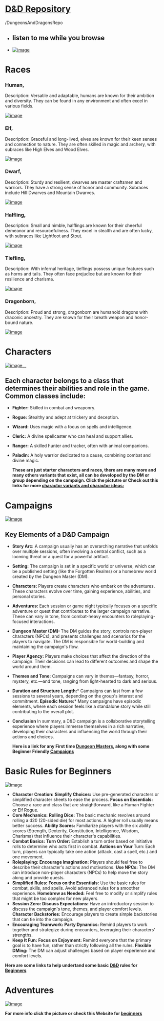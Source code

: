 # <u>D&D Repository</u> 
/DungeonsAndDragonsRepo

* ## __listen to me while you browse__
* [![image](https://github.com/user-attachments/assets/9ea7affa-e059-4354-816c-deba14cd4eec)](https://suno.com/song/c0f7677b-96eb-4bf3-9518-ace58ba23585)

 # Races 
 ### Human,
 Description: Versatile and adaptable, humans are known for their ambition and diversity. They can be found in any environment and often excel in various fields.
 
  [![image](https://github.com/user-attachments/assets/c4be959f-9bde-4756-aba2-8992a8924981)](https://www.dndbeyond.com/races/1-human)



 ### Elf,
 Description: Graceful and long-lived, elves are known for their keen senses and connection to nature. They are often skilled in magic and archery, with subraces like High Elves and Wood Elves.
 
 [![image](https://github.com/user-attachments/assets/b7d92d03-51e9-4f10-ac81-bb7af2bf4ff3)](https://www.dndbeyond.com/races/3-elf)


### Dwarf,
Description: Sturdy and resilient, dwarves are master craftsmen and warriors. They have a strong sense of honor and community. Subraces include Hill Dwarves and Mountain Dwarves.

[![image](https://github.com/user-attachments/assets/8b70cbdf-cf75-4eb8-a8d1-5f6bc3e9c8a7)](https://www.dndbeyond.com/races/13-dwarf)

### Halfling,
Description: Small and nimble, halflings are known for their cheerful demeanor and resourcefulness. They excel in stealth and are often lucky, with subraces like Lightfoot and Stout.

[![image](https://github.com/user-attachments/assets/f6f49a53-0a53-4833-bf93-2db3a1ffcd11)](https://www.dndbeyond.com/races/14-halfling)


 ### Tiefling,
 Description: With infernal heritage, tieflings possess unique features such as horns and tails. They often face prejudice but are known for their resilience and charisma.

 [![image](https://github.com/user-attachments/assets/7ee4f856-8c6d-4044-a9c1-ddf11bf35fcf)](https://www.dndbeyond.com/races/7-tiefling)

### Dragonborn,
Description: Proud and strong, dragonborn are humanoid dragons with draconic ancestry. They are known for their breath weapon and honor-bound nature.

[![image](https://github.com/user-attachments/assets/b095c852-e992-4908-a19c-7b62ed170351)](https://www.dndbeyond.com/races/16-dragonborn)


# Characters
[![image](https://github.com/user-attachments/assets/032c6f29-6ecd-4a51-9542-58f16303bbab)](https://www.dndbeyond.com/races)__ 



   ## Each character belongs to a class that determines their abilities and role in the game. Common classes include:

 * __Fighter:__ Skilled in combat and weaponry.
* __Rogue:__ Stealthy and adept at trickery and deception.
 * __Wizard:__ Uses magic with a focus on spells and intelligence.
 * __Cleric:__ A divine spellcaster who can heal and support allies.
 * __Ranger:__ A skilled hunter and tracker, often with animal companions.
 * __Paladin:__ A holy warrior dedicated to a cause, combining combat and divine magic.
   
   __These are just starter charactors and races, there are many more and many others variants that exist, all can be developed by the DM or group depending on the campaign. Click the pictutre or Check out this links for more [charactor variants and charactor ideas:](https://www.dndbeyond.com/races)__ 
   
# Campaigns
 [![image](https://github.com/user-attachments/assets/d95d051e-3caa-4330-bf9f-1505a1dc7ee1)](https://www.cbr.com/dnd-campaigns-for-new-players-dm/)



   ## __Key Elements of a D&D Campaign__
* __Story Arc:__
A campaign usually has an overarching narrative that unfolds over multiple sessions, often involving a central conflict, such as a looming threat or a quest for a powerful artifact.
* __Setting:__
The campaign is set in a specific world or universe, which can be a published setting (like the Forgotten Realms) or a homebrew world created by the Dungeon Master (DM).
* __Characters:__
Players create characters who embark on the adventures. These characters evolve over time, gaining experience, abilities, and personal stories.
* __Adventures:__
Each session or game night typically focuses on a specific adventure or quest that contributes to the larger campaign narrative. These can vary in tone, from combat-heavy encounters to roleplaying-focused interactions.
* __Dungeon Master (DM):__
The DM guides the story, controls non-player characters (NPCs), and presents challenges and scenarios for the players to navigate. The DM is responsible for world-building and maintaining the campaign's flow.
* __Player Agency:__
Players make choices that affect the direction of the campaign. Their decisions can lead to different outcomes and shape the world around them.
* __Themes and Tone:__
Campaigns can vary in themes—fantasy, horror, mystery, etc.—and tone, ranging from light-hearted to dark and serious.
* __Duration and Structure__
__Length:__* Campaigns can last from a few sessions to several years, depending on the group's interest and commitment.
__Episodic Nature:__* Many campaigns have episodic elements, where each session feels like a standalone story while still contributing to the overall plot.
* __Conclusion__
In summary, a D&D campaign is a collaborative storytelling experience where players immerse themselves in a rich narrative, developing their characters and influencing the world through their actions and choices.

   __Here is a link for any First time [Dungeon Masters](https://www.dndbeyond.com/forums/dungeons-dragons-discussion/dungeon-masters-only/21747-first-time-dm-which-campaign),
   along with some Beginner Friendly [Campaigns](https://www.cbr.com/dnd-campaigns-for-new-players-dm/)__

# Basic Rules for Beginners 
  [![image](https://github.com/user-attachments/assets/bcb384f6-3d8d-470a-8e02-9f1b1ef452ad)](https://www.dndbeyond.com/sources/dnd/basic-rules-2014)

 * __Character Creation:__
__Simplify Choices:__ Use pre-generated characters or simplified character sheets to ease the process.
__Focus on Essentials:__ Choose a race and class that are straightforward, like a Human Fighter or Elf Rogue.
* __Core Mechanics:__
__Rolling Dice:__ The basic mechanic revolves around rolling a d20 (20-sided die) for most actions. A higher roll usually means better success.
__Ability Scores:__ Familiarize players with the six ability scores (Strength, Dexterity, Constitution, Intelligence, Wisdom, Charisma) that influence their character's capabilities.
* __Combat Basics:__
__Turn Order:__ Establish a turn order based on initiative rolls to determine who acts first in combat.
__Actions on Your__ Turn: Each turn, players can typically take one action (attack, cast a spell, etc.) and one movement.
* __Roleplaying:__
__Encourage Imagination:__ Players should feel free to describe their character's actions and motivations.
__Use NPCs:__ The DM can introduce non-player characters (NPCs) to help move the story along and provide quests.
* __Simplified Rules:__
__Focus on the Essentials:__ Use the basic rules for combat, skills, and spells. Avoid advanced rules for a smoother experience.
__Homebrew as Needed:__ Feel free to modify or simplify rules that might be too complex for new players.
* __Session Zero:__
__Discuss Expectations:__ Have an introductory session to discuss the campaign's tone, themes, and player comfort levels.
__Character Backstories:__ Encourage players to create simple backstories that can tie into the campaign.
* __Encouraging Teamwork:__
__Party Dynamics:__ Remind players to work together and strategize during encounters, leveraging their characters’ strengths.
* __Keep It Fun:__
__Focus on Enjoyment:__ Remind everyone that the primary goal is to have fun, rather than strictly following all the rules.
__Flexible DMing:__ The DM can adjust challenges based on player experience and comfort levels.

__Here are some links to help undertand some basic [D&D](https://www.youtube.com/watch?v=RO2qv5Uin9c) rules for [Beginners](https://www.dndbeyond.com/sources/dnd/basic-rules-2014)__


# Adventures
   [![image](https://github.com/user-attachments/assets/f43be66d-6fb1-4284-9fc5-5f52ad3846c3)](https://www.dndbeyond.com/sources/dnd/basic-rules-2014)

__For more info click the picture or check this Website for [beginners](https://www.dndbeyond.com/sources/dnd/basic-rules-2014)__


   

